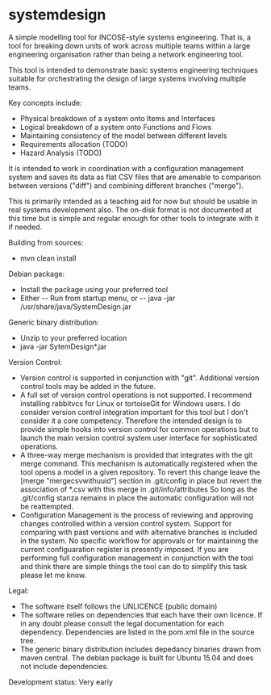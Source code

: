 systemdesign
============
A simple modelling tool for INCOSE-style systems engineering.
That is, a tool for breaking down units of work across multiple teams
within a large engineering organisation rather than being a network
engineering tool.

This tool is intended to demonstrate basic systems engineering techniques
suitable for orchestrating the design of large systems involving multiple
teams.

Key concepts include:
- Physical breakdown of a system onto Items and Interfaces
- Logical breakdown of a system onto Functions and Flows
- Maintaining consistency of the model between different levels
- Requirements allocation (TODO)
- Hazard Analysis (TODO)

It is intended to work in coordination with a configuration management system
and saves its data as flat CSV files that are amenable to comparison between
versions ("diff") and combining different branches ("merge").

This is primarily intended as a teaching aid for now but should be usable
in real systems development also. The on-disk format is not documented
at this time but is simple and regular enough for other tools to integrate
with it if needed.

Building from sources:
- mvn clean install

Debian package:
- Install the package using your preferred tool
- Either
-- Run from startup menu, or
-- java -jar /usr/share/java/SystemDesign.jar

Generic binary distribution:
- Unzip to your preferred location
- java -jar SytemDesign\*.jar

Version Control:
- Version control is supported in conjunction with "git". Additional version
  control tools may be added in the future.
- A full set of version control operations is not supported. I recommend
  installing rabbitvcs for Linux or tortoiseGit for Windows users. I do
  consider version control integration important for this tool but I don't
  consider it a core competency. Therefore the intended design is to provide
  simple hooks into version control for common operations but to launch the
  main version control system user interface for sophisticated operations.
- A three-way merge mechanism is provided that integrates with the git merge
  command. This mechanism is automatically registered when the tool opens
  a model in a given repository. To revert this change leave the 
  [merge "mergecsvwithuuid"] section in .git/config in place but revert the
  association of \*.csv with this merge in .git/info/attributes So long as
  the .git/config stanza remains in place the automatic configuration will
  not be reattempted.
- Configuration Management is the process of reviewing and approving changes
  controlled within a version control system. Support for comparing with
  past versions and with alternative branches is included in the system.
  No specific workflow for approvals or for maintaining the current
  configuaration register is presently imposed. If you are performing full
  configuration management in conjunction with the tool and think there are
  simple things the tool can do to simplify this task please let me know.

Legal:
- The software itself follows the UNLICENCE (public domain)
- The software relies on dependencies that each have their own licence.
  If in any doubt please consult the legal documentation for each
  dependency. Dependencies are listed in the pom.xml file in the source
  tree.
- The generic binary distribution includes depedancy binaries drawn from
  maven central. The debian package is built for Ubuntu 15.04 and does not
  include dependencies.

Development status: Very early

